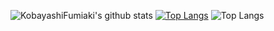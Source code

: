 ![KobayashiFumiaki's github stats](https://github-readme-stats.vercel.app/api?username=KobayashiFumiaki&count_private=true&show_icons=true&theme=radical)
[![Top Langs](https://github-readme-stats.vercel.app/api/top-langs/?username=KobayashiFumiaki&theme=radical)](https://github.com/anuraghazra/github-readme-stats)	![Top Langs](https://github-readme-stats.vercel.app/api/top-langs/?username=KobayashiFumiaki&theme=radical)
